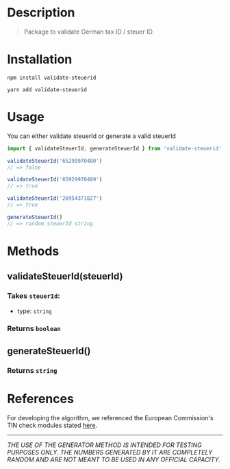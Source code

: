 # Description
> Package to validate German tax ID / steuer ID

# Installation
```
npm install validate-steuerid
```

```
yarn add validate-steuerid
```
# Usage

You can either validate steuerId or generate a valid steuerId
```js
import { validateSteuerId, generateSteuerId } from 'validate-steuerid'

validateSteuerId('65299970480')
// => false

validateSteuerId('65929970489')
// => true

validateSteuerId('26954371827')
// => true

generateSteuerId()
// => random steuerId string
```

# Methods
## validateSteuerId(steuerId)
### Takes `steuerId`:
  - type: `string`
### Returns `boolean`

## generateSteuerId()

### Returns `string`

# References
For developing the algorithm, we referenced the European Commission's TIN check modules stated [here](https://ec.europa.eu/taxation_customs/tin/#/check-tin).

---

*THE USE OF THE GENERATOR METHOD IS INTENDED FOR TESTING PURPOSES ONLY. THE NUMBERS GENERATED BY IT ARE COMPLETELY RANDOM AND ARE NOT MEANT TO BE USED IN ANY OFFICIAL CAPACITY.*
